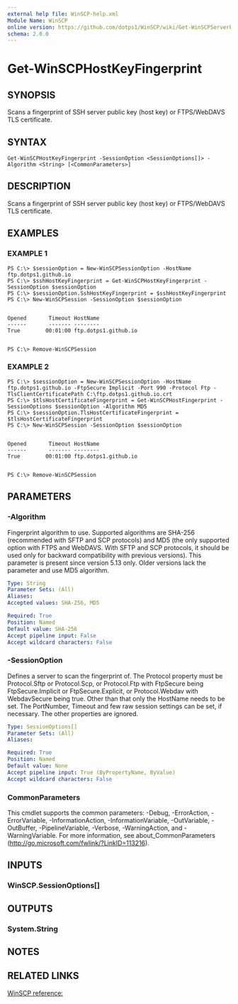 ```yaml
---
external help file: WinSCP-help.xml
Module Name: WinSCP
online version: https://github.com/dotps1/WinSCP/wiki/Get-WinSCPServerPublicKeyFingerprint
schema: 2.0.0
---
```


# Get-WinSCPHostKeyFingerprint

## SYNOPSIS
Scans a fingerprint of SSH server public key (host key) or FTPS/WebDAVS TLS certificate.

## SYNTAX

```
Get-WinSCPHostKeyFingerprint -SessionOption <SessionOptions[]> -Algorithm <String> [<CommonParameters>]
```

## DESCRIPTION
Scans a fingerprint of SSH server public key (host key) or FTPS/WebDAVS TLS certificate.

## EXAMPLES

### EXAMPLE 1
```
PS C:\> $sessionOption = New-WinSCPSessionOption -HostName ftp.dotps1.github.io
PS C:\> $sshHostKeyFingerprint = Get-WinSCPHostKeyFingerprint -SessionOption $sessionOption
PS C:\> $sessionOption.SshHostKeyFingerprint = $sshHostKeyFingerprint
PS C:\> New-WinSCPSession -SessionOption $sessionOption


Opened       Timeout HostName
------       ------- --------
True        00:01:00 ftp.dotps1.github.io


PS C:\> Remove-WinSCPSession
```

### EXAMPLE 2
```
PS C:\> $sessionOption = New-WinSCPSessionOption -HostName ftp.dotps1.github.io -FtpSecure Implicit -Port 990 -Protocol Ftp -TlsClientCertificatePath C:\ftp.dotps1.github.io.crt
PS C:\> $tlsHostCertificateFingerprint = Get-WinSCPHostFingerprint -SessionOptions $sessionOption -Algorithm MD5
PS C:\> $sessionOption.TlsHostCertificateFingerprint = $tlsHostCertificateFingerprint
PS C:\> New-WinSCPSession -SessionOption $sessionOption


Opened       Timeout HostName
------       ------- --------
True        00:01:00 ftp.dotps1.github.io


PS C:\> Remove-WinSCPSession
```

## PARAMETERS

### -Algorithm
Fingerprint algorithm to use.
Supported algorithms are SHA-256 (recommended with SFTP and SCP protocols) and MD5 (the only supported option with FTPS and WebDAVS.
With SFTP and SCP protocols, it should be used only for backward compatibility with previous versions).
This parameter is present since version 5.13 only.
Older versions lack the parameter and use MD5 algorithm.

```yaml
Type: String
Parameter Sets: (All)
Aliases:
Accepted values: SHA-256, MD5

Required: True
Position: Named
Default value: SHA-256
Accept pipeline input: False
Accept wildcard characters: False
```

### -SessionOption
Defines a server to scan the fingerprint of.
The Protocol property must be Protocol.Sftp or Protocol.Scp, or Protocol.Ftp with FtpSecure being FtpSecure.Implicit or FtpSecure.Explicit, or Protocol.Webdav with WebdavSecure being true.
Other than that only the HostName needs to be set.
The PortNumber, Timeout and few raw session settings can be set, if necessary.
The other properties are ignored.

```yaml
Type: SessionOptions[]
Parameter Sets: (All)
Aliases:

Required: True
Position: Named
Default value: None
Accept pipeline input: True (ByPropertyName, ByValue)
Accept wildcard characters: False
```

### CommonParameters
This cmdlet supports the common parameters: -Debug, -ErrorAction, -ErrorVariable, -InformationAction, -InformationVariable, -OutVariable, -OutBuffer, -PipelineVariable, -Verbose, -WarningAction, and -WarningVariable. For more information, see about_CommonParameters (http://go.microsoft.com/fwlink/?LinkID=113216).

## INPUTS

### WinSCP.SessionOptions[]

## OUTPUTS

### System.String

## NOTES

## RELATED LINKS

[WinSCP reference:](https://winscp.net/eng/docs/library_session_scanfingerprint)

